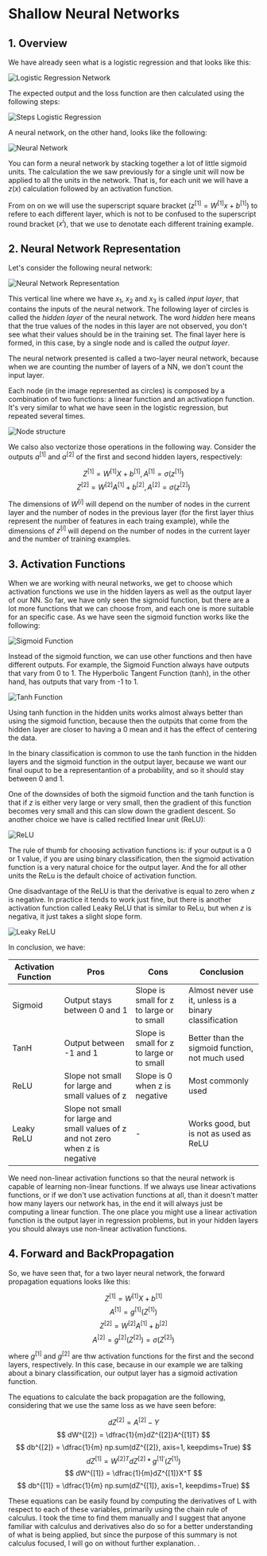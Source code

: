 # Shallow Neural Networks

## 1. Overview

We have already seen what is a logistic regression and that looks like this:

![Logistic Regression Network](../00_images/logregr.png)

The expected output and the loss function are then calculated using the following steps:

![Steps Logistic Regression](../00_images/calcStepsLogRegr.png)

A neural network, on the other hand, looks like the following:

![Neural Network](../00_images/neuNet.png)

You can form a neural network by stacking together a lot of little sigmoid units. The calculation the we saw previously for a single unit will now be applied to all the units in the network. That is, for each unit we will have a $z(x)$ calculation followed by an activation function. 

From on on we will use the superscript square bracket ($z^{[1]} = W^{[1]}x + b^{[1]}$) to refere to each different layer, which is not to be confused to the superscript round bracket ($x^{i}$), that we use to denotate each different training example.

## 2. Neural Network Representation

Let's consider the following neural network:

![Neural Network Representation](../00_images/neuNetRep.png)

This vertical line where we have $x_1$, $x_2$ and $x_3$ is called *input layer*, that contains the inputs of the neural network. The following layer of circles is called the *hidden layer* of the neural network. The word *hidden* here means that the true values of the nodes in this layer are not observed, you don't see what their values should be in the training set. The final layer here is formed, in this case, by a single node and is called the *output layer*.

The neural network presented is called a two-layer neural network, because when we are counting the number of layers of a NN, we don't count the input layer.

Each node (in the image represented as circles) is composed by a combination of two functions: a linear function and an activatiopn function. It's very similar to what we have seen in the logistic regression, but repeated several times. 

![Node structure](../00_images/node.png)

We calso also vectorize those operations in the following way. Consider the outputs $a^{[1]}$ and $a^{[2]}$ of the first and second hidden layers, respectively:

$$ Z^{[1]} = W^{[1]}X + b^{[1]} , A^{[1]} = \sigma(z^{[1]}) $$
$$ Z^{[2]} = W^{[2]}A^{[1]} + b^{[2]} , A^{[2]} = \sigma(z^{[2]}) $$

The dimensions of $W^{[i]}$ will depend on the number of nodes in the current layer and the number of nodes in the previous layer (for the first layer thius represent the number of features in each traing example), while the dimensions of $z^{[i]}$ will depend on the number of nodes in the current layer and the number of training examples.

## 3. Activation Functions

When we are working with neural networks, we get to choose which activation functions we use in the hidden layers as well as the output layer of our NN. So far, we have only seen the sigmoid function, but there are a lot more functions that we can choose from, and each one is more suitable for an specific case. As we have seen the sigmoid function works like the following:

![Sigmoid Function](../00_images/sigmoid.png)


Instead of the sigmoid function, we can use other functions and then have different outputs. For example, the Sigmoid Function always have outputs that vary from 0 to 1. The Hyperbolic Tangent Function (tanh), in the other hand, has outputs that vary from -1 to 1.

![Tanh Function](../00_images/tanh.png)

Using tanh function in the hidden units works almost always better than using the sigmoid function, because then the outpúts that come from the hidden layer are closer to having a 0 mean and it has the effect of centering the data.

In the binary classification is common to use the tanh function in the hidden layers and the sigmoid function in the output layer, because we want our final ouput to be a representantion of a probability, and so it should stay between 0 and 1.

One of the downsides of both the sigmoid function and the tanh function is that if $z$ is either very large or very small, then the gradient of this function becomes very small and this can slow down the gradient descent. So another choice we have is called rectified linear unit (ReLU):

![ReLU](../00_images/relu.png)

The rule of thumb for choosing activation functions is: if your output is a 0 or 1 value, if you are using binary classification, then the sigmoid activation function is a very natural choice for the output layer. And the for all other units the ReLu is the default choice of activation function.

One disadvantage of the ReLU is that the derivative is equal to zero when $z$ is negative. In practice it tends to work just fine, but there is another activation function called Leaky ReLU that is similar to ReLu, but when $z$ is negativa, it just takes a slight slope form.

![Leaky ReLU](../00_images/leakyrelu.jpeg)

In conclusion, we have:

| Activation Function | Pros                                                                            | Cons                                      | Conclusion                                             |
|---------------------|---------------------------------------------------------------------------------|-------------------------------------------|--------------------------------------------------------|
| Sigmoid             | Output stays between 0 and 1                                                    | Slope is small for z to large or to small | Almost never use it, unless is a binary classification |
| TanH                | Output between -1 and 1                                                         | Slope is small for z to large or to small | Better than the sigmoid function, not much used        |
| ReLU                | Slope not small for large and small values of z                                 | Slope is 0 when z is negative             | Most commonly used                                     |
| Leaky ReLU          | Slope not small for large and small values of z and not zero when z is negative | -                                         | Works good, but is not as used as ReLU                 |

We need non-linear activation functions so that the neural network is capable of learning non-linear functions. If we always use linear activations functions, or if we don't use activation functions at all, than it doesn't matter how many layers our network has, in the end it will always just be computing a linear function. The one place you might use a linear activation function is the output layer in regression problems, but in your hidden layers you should always use non-linear activation functions.

## 4. Forward and BackPropagation

So, we have seen that, for a two layer neural network, the forward propagation equations looks like this:

$$ Z^{[1]} = W^{[1]}X + b^{[1]} $$
$$ A^{[1]} = g^{[1]}(Z^{[1]}) $$
$$ Z^{[2]} = W^{[2]}A^{[1]} + b^{[2]} $$
$$ A^{[2]} = g^{[2]}(Z^{[2]}) = \sigma(Z^{[2]}) $$

where $g^{[1]}$ and $g^{[2]}$ are thw activation functions for the first and the second layers, respectively. In this case, because in our example we are talking about a binary classification, our output layer has a sigmoid activation function.

The equations to calculate the back propagation are the following, considering that we use the same loss as we have seen before:

$$ dZ^{[2]} = A^{[2]} - Y $$
$$ dW^{[2]} = \dfrac{1}{m}dZ^{[2]}A^{[1]T} $$
$$ db^{[2]} = \dfrac{1}{m} np.sum(dZ^{[2]}, axis=1, keepdims=True) $$
$$ dZ^{[1]} = W^{[2]T}dZ^{[2]} * g^{[1]'}(Z^{[1]}) $$
$$ dW^{[1]} = \dfrac{1}{m}dZ^{[1]}X^T $$
$$ db^{[1]} = \dfrac{1}{m} np.sum(dZ^{[1]}, axis=1, keepdims=True) $$

These equations can be easily found by computing the derivatives of L with respect to each of these variables, primarily using the chain rule of calculus. I took the time to find them manually and I suggest that anyone familiar with calculus and derivatives also do so for a better understanding of what is being applied, but since the purpose of this summary is not calculus focused, I will go on without further explanation. .
